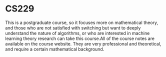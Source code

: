 # CS229

This is a postgraduate course, so it focuses more on mathematical theory, and those who are not satisfied with switching but want to deeply understand the nature of algorithms, or who are interested in machine learning theory research can take this course.All of the course notes are available on the course website. They are very professional and theoretical, and require a certain mathematical background.
